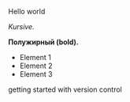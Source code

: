 Hello world

 *Kursive.*

 **Полужирный (bold).**
 
* Element 1
* Element 2
* Element 3


 getting started with version control 


